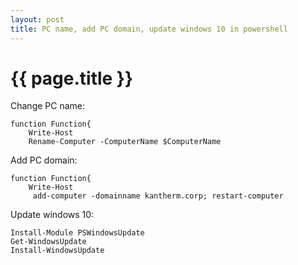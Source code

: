 ```yaml
---
layout: post
title: PC name, add PC domain, update windows 10 in powershell
---
```


{{ page.title }}
================

<link href="css/blackboard.css" rel="stylesheet">

Change PC name:

<pre><code>function Function{
    Write-Host
    Rename-Computer -ComputerName $ComputerName
</code></pre>


Add PC domain:

<pre><code>function Function{
    Write-Host
     add-computer -domainname kantherm.corp; restart-computer
</code></pre>


Update windows 10:

<pre><code>Install-Module PSWindowsUpdate
Get-WindowsUpdate
Install-WindowsUpdate
</code></pre>
